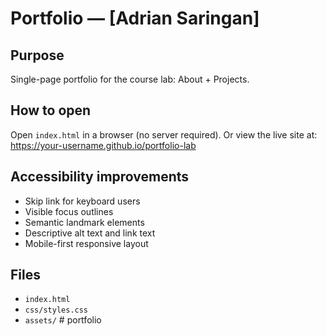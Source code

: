 # Portfolio — [Adrian Saringan]

## Purpose
Single-page portfolio for the course lab: About + Projects.

## How to open
Open `index.html` in a browser (no server required). Or view the live site at: https://your-username.github.io/portfolio-lab

## Accessibility improvements
- Skip link for keyboard users
- Visible focus outlines
- Semantic landmark elements
- Descriptive alt text and link text
- Mobile-first responsive layout

## Files
- `index.html`
- `css/styles.css`
- `assets/`
#   p o r t f o l i o  
 